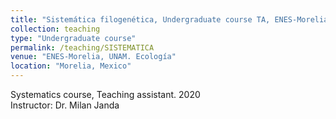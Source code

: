```yaml
---
title: "Sistemática filogenética, Undergraduate course TA, ENES-Morelia,UNAM"
collection: teaching
type: "Undergraduate course"
permalink: /teaching/SISTEMATICA
venue: "ENES-Morelia, UNAM. Ecología"
location: "Morelia, Mexico"
---
```


Systematics course, Teaching assistant. 2020\
Instructor: Dr. Milan Janda

